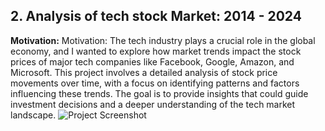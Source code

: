 ## 2. Analysis of tech stock Market: 2014 - 2024

**Motivation:**
Motivation: The tech industry plays a crucial role in the global economy, and I wanted to explore how market trends impact the stock prices of major tech companies like Facebook, Google, Amazon, and Microsoft. This project involves a detailed analysis of stock price movements over time, with a focus on identifying patterns and factors influencing these trends. The goal is to provide insights that could guide investment decisions and a deeper understanding of the tech market landscape.
![Project Screenshot](images/screenshots.png)
